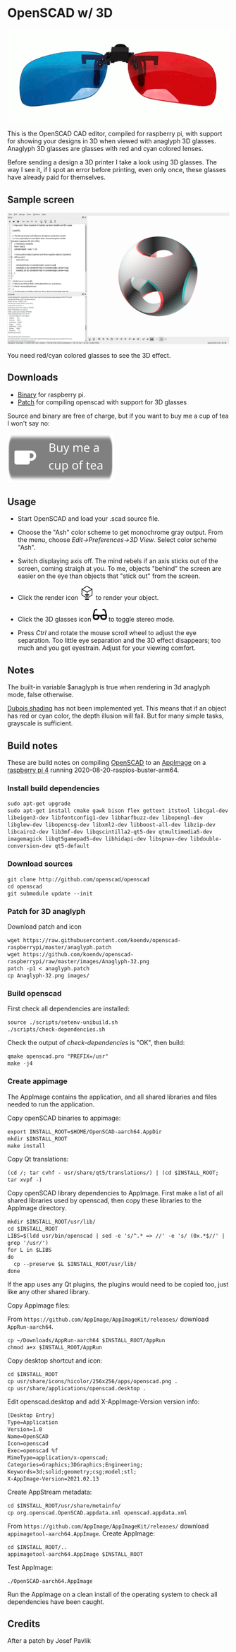 
# OpenSCAD w/ 3D

![Reel3D No. 7020 plastic flip-up clip-on](images/anaglyph_glasses.gif)

This is the OpenSCAD CAD editor, compiled for raspberry pi, with support for showing your designs in 3D when viewed with anaglyph 3D glasses. Anaglyph 3D glasses are glasses with red and cyan colored lenses.

Before sending a design a 3D printer I take a look using 3D glasses. The way I see it, if I spot an error before printing, even only once, these glasses have already paid for themselves.

## Sample screen

[![screenshot](images/openscad_screenshot_big.png)](https://raw.githubusercontent.com/koendv/openscad-raspberrypi/master/images/openscad_screenshot_big.png)

You need red/cyan colored glasses to see the 3D effect.

## Downloads

- [Binary](https://github.com/koendv/openscad-raspberrypi/releases) for raspberry pi.
- [Patch](https://raw.githubusercontent.com/koendv/openscad-raspberrypi/master/anaglyph.patch) for compiling openscad with support for 3D glasses

Source and binary are free of charge, but if you want to buy me a cup of tea I won't say no:

[![ko-fi](images/kofibutton.svg)](https://ko-fi.com/Q5Q03LPDQ)
## Usage

- Start OpenSCAD and load your .scad source file.

- Choose the "Ash" color scheme to get monochrome gray output. From the menu, choose *Edit->Preferences->3D View*.
Select color scheme "Ash".

- Switch displaying axis off. The mind rebels if an axis sticks out of the screen, coming straigh at you. To me, objects "behind" the screen are easier on the eye than objects that "stick out" from the screen.

- Click the render icon ![render](images/render-32.png) to render your object.

- Click the 3D glasses icon ![anaglyph](images/Anaglyph-32.png) to toggle stereo mode.

- Press *Ctrl* and rotate the mouse scroll wheel to adjust the eye separation. Too little eye separation and the 3D effect disappears; too much and you get eyestrain. Adjust for your viewing comfort.

## Notes

The built-in variable $anaglyph is true when rendering in 3d anaglyph mode, false otherwise.  

[Dubois shading](http://www.site.uottawa.ca/~edubois/anaglyph/) has not been implemented yet. This means that if an object has red or cyan color, the depth illusion will fail. But for many simple tasks, grayscale is sufficient. 

## Build notes

These are build notes on compiling [OpenSCAD](http://www.openscad.org) to an [AppImage](http://www.appimage.org) on a [raspberry pi 4](https://www.raspberrypi.org) running 2020-08-20-raspios-buster-arm64.

### Install build dependencies

```
sudo apt-get upgrade
sudo apt-get install cmake gawk bison flex gettext itstool libcgal-dev libeigen3-dev libfontconfig1-dev libharfbuzz-dev libopengl-dev libglew-dev libopencsg-dev libxml2-dev libboost-all-dev libzip-dev libcairo2-dev lib3mf-dev libqscintilla2-qt5-dev qtmultimedia5-dev imagemagick libqt5gamepad5-dev libhidapi-dev libspnav-dev libdouble-conversion-dev qt5-default
```
### Download sources

```
git clone http://github.com/openscad/openscad
cd openscad
git submodule update --init
```
### Patch for 3D anaglyph
Download patch and icon

```
wget https://raw.githubusercontent.com/koendv/openscad-raspberrypi/master/anaglyph.patch
wget https://github.com/koendv/openscad-raspberrypi/raw/master/images/Anaglyph-32.png
patch -p1 < anaglyph.patch
cp Anaglyph-32.png images/
```
### Build openscad
First check all dependencies are installed:

```
source ./scripts/setenv-unibuild.sh
./scripts/check-dependencies.sh
```
Check the output of *check-dependencies* is "OK", then build:
```
qmake openscad.pro "PREFIX=/usr"
make -j4
```
### Create appimage

The AppImage contains the application, and all shared libraries and files needed to run the application.

Copy openSCAD binaries to appimage:
```
export INSTALL_ROOT=$HOME/OpenSCAD-aarch64.AppDir
mkdir $INSTALL_ROOT
make install
```
Copy Qt translations:
```
(cd /; tar cvhf - usr/share/qt5/translations/) | (cd $INSTALL_ROOT; tar xvpf -)
```
Copy openSCAD library dependencies to AppImage.
First make a list of all shared libraries used by openscad, then copy these libraries to the AppImage directory.

```
mkdir $INSTALL_ROOT/usr/lib/
cd $INSTALL_ROOT
LIBS=$(ldd usr/bin/openscad | sed -e 's/^.* => //' -e 's/ (0x.*$//' | grep '/usr/')
for L in $LIBS
do
  cp --preserve $L $INSTALL_ROOT/usr/lib/
done
```
If the app uses any Qt plugins, the plugins would need to be copied too, just like any other shared library.

Copy AppImage files:

From `https://github.com/AppImage/AppImageKit/releases/` download `AppRun-aarch64`.
```
cp ~/Downloads/AppRun-aarch64 $INSTALL_ROOT/AppRun
chmod a+x $INSTALL_ROOT/AppRun
```
Copy desktop shortcut and icon:
```
cd $INSTALL_ROOT
cp usr/share/icons/hicolor/256x256/apps/openscad.png .
cp usr/share/applications/openscad.desktop .
```
Edit openscad.desktop and add X-AppImage-Version version info:
```
[Desktop Entry]
Type=Application
Version=1.0
Name=OpenSCAD
Icon=openscad
Exec=openscad %f
MimeType=application/x-openscad;
Categories=Graphics;3DGraphics;Engineering;
Keywords=3d;solid;geometry;csg;model;stl;
X-AppImage-Version=2021.02.13
```
Create AppStream metadata:
```
cd $INSTALL_ROOT/usr/share/metainfo/
cp org.openscad.OpenSCAD.appdata.xml openscad.appdata.xml
```
From `https://github.com/AppImage/AppImageKit/releases/` download `appimagetool-aarch64.AppImage`. Create AppImage:
```
cd $INSTALL_ROOT/..
appimagetool-aarch64.AppImage $INSTALL_ROOT
```
Test AppImage:
```
./OpenSCAD-aarch64.AppImage
```
Run the AppImage on a clean install of the operating system to check all dependencies have been caught.
## Credits
After a patch by Josef Pavlik
